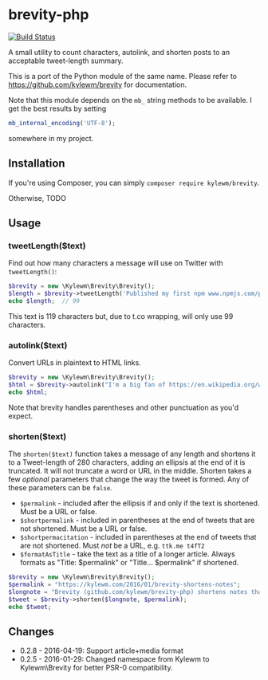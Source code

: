 # brevity-php

[![Build Status](https://travis-ci.org/kylewm/brevity-php.svg?branch=master)](https://travis-ci.org/kylewm/brevity-php)

A small utility to count characters, autolink, and shorten posts to an
acceptable tweet-length summary.

This is a port of the Python module of the same name. Please refer to
https://github.com/kylewm/brevity for documentation.

Note that this module depends on the `mb_` string methods to be
available. I get the best results by setting

```php
mb_internal_encoding('UTF-8');
```

somewhere in my project.

## Installation

If you're using Composer, you can simply `composer require kylewm/brevity`.

Otherwise, TODO

## Usage

### tweetLength($text)

Find out how many characters a message will use on Twitter with
`tweetLength()`:

```php
$brevity = new \Kylewm\Brevity\Brevity();
$length = $brevity->tweetLength('Published my first npm www.npmjs.com/package/brevity and composer packagist.org/packages/kylewm/brevity packages today!');
echo $length;  // 99
```

This text is 119 characters but, due to t.co wrapping, will only use
99 characters.

### autolink($text)

Convert URLs in plaintext to HTML links.

```php
$brevity = new \Kylewm\Brevity\Brevity();
$html = $brevity->autolink("I'm a big fan of https://en.wikipedia.org/wiki/Firefly_(TV_series) (and its creator https://en.wikipedia.org/wiki/Joss_Whedon)");
echo $html;
```

Note that brevity handles parentheses and other punctuation as you'd
expect.

### shorten($text)

The `shorten($text)` function takes a message of any length and
shortens it to a Tweet-length of 280 characters, adding an ellipsis at
the end of it is truncated. It will not truncate a word or URL in the
middle. Shorten takes a few *optional* parameters that change the way
the tweet is formed. Any of these parameters can be `false`.

- `$permalink` - included after the ellipsis if and only if the text
  is shortened. Must be a URL or false.
- `$shortpermalink` - included in parentheses at the end of tweets
  that are not shortened. Must be a URL or false.
- `$shortpermacitation` - included in parentheses at the end of tweets
  that are not shortened. Must *not* be a URL, e.g. `ttk.me t4fT2`
- `$formatAsTitle` - take the text as a title of a longer
  article. Always formats as "Title: $permalink" or "Title…
  $permalink" if shortened.

```php
$brevity = new \Kylewm\Brevity\Brevity();
$permalink = "https://kylewm.com/2016/01/brevity-shortens-notes";
$longnote = "Brevity (github.com/kylewm/brevity-php) shortens notes that are too long to fit in a single tweet. It can also count characters to help you make sure your note won't need to be shortened!";
$tweet = $brevity->shorten($longnote, $permalink);
echo $tweet;
```

## Changes

- 0.2.8 - 2016-04-19: Support article+media format
- 0.2.5 - 2016-01-29: Changed namespace from Kylewm to Kylewm\Brevity
  for better PSR-0 compatibility.
